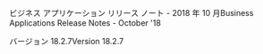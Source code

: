 <!-- This file contains localizable strings used in generating the custom PDF. Do not use as an include file in any web content. -->
<!-- strings for PDF page header -->

<span data-ttu-id="510ba-101">ビジネス アプリケーション リリース ノート - 2018 年 10 月</span><span class="sxs-lookup"><span data-stu-id="510ba-101">Business Applications Release Notes - October '18</span></span>

<span data-ttu-id="510ba-102">バージョン 18.2.7</span><span class="sxs-lookup"><span data-stu-id="510ba-102">Version 18.2.7</span></span>

